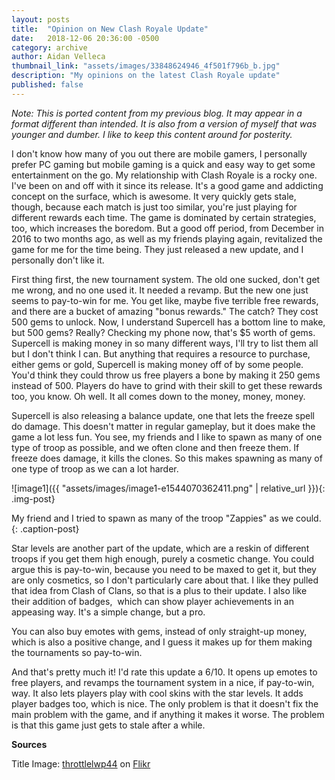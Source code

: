 ```yaml
---
layout: posts
title:  "Opinion on New Clash Royale Update"
date:   2018-12-06 20:36:00 -0500
category: archive
author: Aidan Velleca
thumbnail_link: "assets/images/33848624946_4f501f796b_b.jpg"
description: "My opinions on the latest Clash Royale update"
published: false
---
```

*Note: This is ported content from my previous blog. It may appear in a format different than intended. It is also from a version of myself that was younger and dumber. I like to keep this content around for posterity.*

I don't know how many of you out there are mobile gamers, I personally prefer PC gaming but mobile gaming is a quick and easy way to get some entertainment on the go. My relationship with Clash Royale is a rocky one. I've been on and off with it since its release. It's a good game and addicting concept on the surface, which is awesome. It very quickly gets stale, though, because each match is just too similar, you're just playing for different rewards each time. The game is dominated by certain strategies, too, which increases the boredom. But a good off period, from December in 2016 to two months ago, as well as my friends playing again, revitalized the game for me for the time being. They just released a new update, and I personally don't like it. 

First thing first, the new tournament system. The old one sucked, don't get me wrong, and no one used it. It needed a revamp. But the new one just seems to pay-to-win for me. You get like, maybe five terrible free rewards, and there are a bucket of amazing "bonus rewards." The catch? They cost 500 gems to unlock. Now, I understand Supercell has a bottom line to make, but 500 gems? Really? Checking my phone now, that's $5 worth of gems. Supercell is making money in so many different ways, I'll try to list them all but I don't think I can. But anything that requires a resource to purchase, either gems or gold, Supercell is making money off of by some people. You'd think they could throw us free players a bone by making it 250 gems instead of 500. Players do have to grind with their skill to get these rewards too, you know. Oh well. It all comes down to the money, money, money. 

Supercell is also releasing a balance update, one that lets the freeze spell do damage. This doesn't matter in regular gameplay, but it does make the game a lot less fun. You see, my friends and I like to spawn as many of one type of troop as possible, and we often clone and then freeze them. If freeze does damage, it kills the clones. So this makes spawning as many of one type of troop as we can a lot harder. 

![image1]({{ "assets/images/image1-e1544070362411.png" | relative_url }}){: .img-post}  

My friend and I tried to spawn as many of the troop "Zappies" as we could. 
{: .caption-post}  

Star levels are another part of the update, which are a reskin of different troops if you get them high enough, purely a cosmetic change. You could argue this is pay-to-win, because you need to be maxed to get it, but they are only cosmetics, so I don't particularly care about that. I like they pulled that idea from Clash of Clans, so that is a plus to their update. I also like their addition of badges,  which can show player achievements in an appeasing way. It's a simple change, but a pro. 

You can also buy emotes with gems, instead of only straight-up money, which is also a positive change, and I guess it makes up for them making the tournaments so pay-to-win. 

And that's pretty much it! I'd rate this update a 6/10. It opens up emotes to free players, and revamps the tournament system in a nice, if pay-to-win, way. It also lets players play with cool skins with the star levels. It adds player badges too, which is nice. The only problem is that it doesn't fix the main problem with the game, and if anything it makes it worse. The problem is that this game just gets to stale after a while. 

**Sources** 

Title Image: [throttlelwp44](https://www.flickr.com/photos/149093392@N07/) on [Flikr](https://www.flickr.com/photos/149093392@N07/33848624946/)